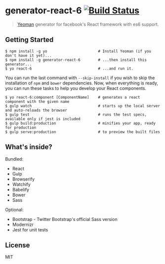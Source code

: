 # generator-react-6 [![Build Status](https://secure.travis-ci.org/darklight721/generator-react-6.png?branch=master)](https://travis-ci.org/darklight721/generator-react-6)

> [Yeoman](http://yeoman.io) generator for facebook's React framework with es6 support.

## Getting Started

```
$ npm install -g yo                       # Install Yeoman (if you don't have it yet)...
$ npm install -g generator-react-6        # ...then install this generator...
$ yo react-6                              # ...and run it.
```

You can run the last command with `--skip-install` if you wish to skip
the installation of `npm` and `bower` dependencies.
Now, when everything is ready, you can run these tasks to help you develop your React components.

```
$ yo react-6:component [ComponentName]    # generates a react component with the given name
$ gulp watch                              # starts up the local server and auto-reloads the browser
$ gulp test                               # runs the test specs, available only if jest is included
$ gulp build:production                   # minifies your app, ready for production
$ gulp serve:production                   # to preview the built files
```

## What's inside?

Bundled:

* React
* Gulp
* Browserify
* Watchify
* Babelify
* Bower
* Sass

Optional:

* Bootstrap - Twitter Bootstrap's official Sass version
* Modernizr
* Jest for unit tests

## License

MIT
